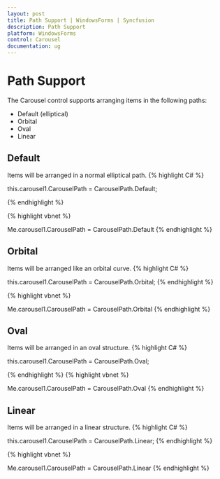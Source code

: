```yaml
---
layout: post
title: Path Support | WindowsForms | Syncfusion
description: Path Support
platform: WindowsForms
control: Carousel
documentation: ug
---
```



# Path Support 

The Carousel control supports arranging items in the following paths:

* Default (elliptical)
* Orbital
* Oval
* Linear

## Default 


Items will be arranged in a normal elliptical path.
{% highlight C# %}



this.carousel1.CarouselPath = CarouselPath.Default;

{% endhighlight %}


{% highlight vbnet %}


Me.carousel1.CarouselPath = CarouselPath.Default
{% endhighlight %}

## Orbital

Items will be arranged like an orbital curve.
{% highlight C# %}


this.carousel1.CarouselPath = CarouselPath.Orbital;
{% endhighlight %}

{% highlight vbnet %}


Me.carousel1.CarouselPath = CarouselPath.Orbital
{% endhighlight %}
## Oval

Items will be arranged in an oval structure.
{% highlight C# %}


this.carousel1.CarouselPath = CarouselPath.Oval;

{% endhighlight %}
{% highlight vbnet %}


Me.carousel1.CarouselPath = CarouselPath.Oval
{% endhighlight %}
## Linear

Items will be arranged in a linear structure.
{% highlight C# %}


this.carousel1.CarouselPath = CarouselPath.Linear;
{% endhighlight %}

{% highlight vbnet %}


Me.carousel1.CarouselPath = CarouselPath.Linear
{% endhighlight %}


